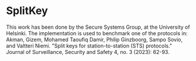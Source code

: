 # SplitKey
This work has been done by the Secure Systems Group, at the University of Helsinki.
The implementation is used to benchmark one of the protocols in: 
Akman, Gizem, Mohamed Taoufiq Damir, Philip Ginzboorg, Sampo Sovio, and Valtteri Niemi. "Split keys for station-to-station (STS) protocols." Journal of Surveillance, Security and Safety 4, no. 3 (2023): 62-93.

